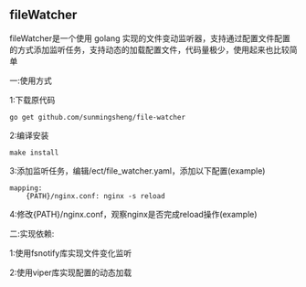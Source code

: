 ## **fileWatcher**

fileWatcher是一个使用 golang 实现的文件变动监听器，支持通过配置文件配置的方式添加监听任务，支持动态的加载配置文件，代码量极少，使用起来也比较简单

一:使用方式

1:下载原代码

`
go get github.com/sunmingsheng/file-watcher
`

2:编译安装

`
make install
`

3:添加监听任务，编辑/ect/file_watcher.yaml，添加以下配置(example)

```
mapping:
    {PATH}/nginx.conf: nginx -s reload
```

4:修改{PATH}/nginx.conf，观察nginx是否完成reload操作(example)


二:实现依赖:

1:使用fsnotify库实现文件变化监听

2:使用viper库实现配置的动态加载
